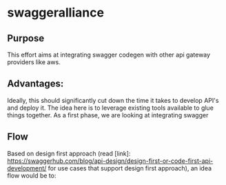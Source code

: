 # swaggeralliance
## Purpose
This effort aims at integrating swagger codegen with other api gateway providers like aws. 

## Advantages:
Ideally, this should significantly cut down the time it takes to develop API's and deploy it. The idea here is to leverage existing tools available to glue things together. As a first phase, we are looking at integrating swagger 

## Flow
Based on design first approach (read [link]: https://swaggerhub.com/blog/api-design/design-first-or-code-first-api-development/ for use cases that support design first approach), an idea flow would be to:

